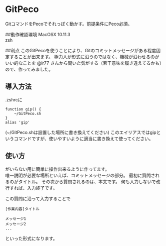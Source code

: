 # GitPeco
GitコマンドをPecoでそれっぽく動かす。前提条件にPeco必須。

##動作確認環境
MacOSX 10.11.3   
zsh

##利点
このGitPecoを使うことにより、Gitのコミットメッセージがある程度固定することが出来ます。
極力人が形式に沿うのではなく、機械が沿わせるのがいい的なことを @ir77 さんから聞いた気がする（若干意味を履き違えてるかも）ので、作ってみました。

## 導入方法
.zshrcに

```
function gip() {
    ~/GitPeco.sh
}
alias 'gip'
```

(~/GitPeco.shは設置した場所に書き換えてください)
このエイリアスではgipというコマンドですが、使いやすいように適当に書き換えて使ってください。

## 使い方
がいらない用に簡単に操作出来るように作ってます。   
唯一説明が必要な場所といえば、コミットメッセージの部分。
最初に質問されるのがタイトル。
その次から質問されるのは、本文です。
何も入力しないで改行すれば、入力終了です。

この質問に沿って入力することで
```
[作業内容]タイトル

メッセージ1
メッセージ2
...
```
といった形式になります。
